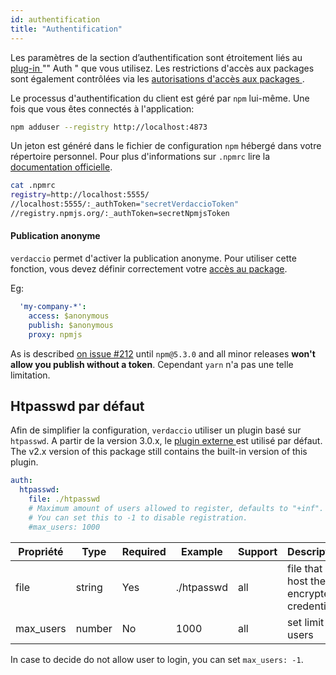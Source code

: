 ```yaml
---
id: authentification
title: "Authentification"
---
```

Les paramètres de la section d’authentification sont étroitement liés au [ plug-in ](plugins.md) "" Auth " que vous utilisez. Les restrictions d'accès aux packages sont également contrôlées via les [ autorisations d'accès aux packages ](packages.md).

Le processus d'authentification du client est géré par `npm` lui-même. Une fois que vous êtes connectés à l'application:

```bash
npm adduser --registry http://localhost:4873
```

Un jeton est généré dans le fichier de configuration `npm` hébergé dans votre répertoire personnel. Pour plus d'informations sur `.npmrc` lire la [documentation officielle](https://docs.npmjs.com/files/npmrc).

```bash
cat .npmrc
registry=http://localhost:5555/
//localhost:5555/:_authToken="secretVerdaccioToken"
//registry.npmjs.org/:_authToken=secretNpmjsToken
```

#### Publication anonyme

`verdaccio` permet d'activer la publication anonyme. Pour utiliser cette fonction, vous devez définir correctement votre [accès au package](packages.md).

Eg:

```yaml
  'my-company-*':
    access: $anonymous
    publish: $anonymous
    proxy: npmjs
```

As is described [on issue #212](https://github.com/verdaccio/verdaccio/issues/212#issuecomment-308578500) until `npm@5.3.0` and all minor releases **won't allow you publish without a token**. Cependant `yarn` n'a pas une telle limitation.

## Htpasswd par défaut

Afin de simplifier la configuration, `verdaccio` utiliser un plugin basé sur `htpasswd`. A partir de la version 3.0.x, le [ plugin externe ](https://github.com/verdaccio/verdaccio-htpasswd) est utilisé par défaut. The v2.x version of this package still contains the built-in version of this plugin.

```yaml
auth:
  htpasswd:
    file: ./htpasswd
    # Maximum amount of users allowed to register, defaults to "+inf".
    # You can set this to -1 to disable registration.
    #max_users: 1000
```

| Propriété | Type   | Required | Example    | Support | Description                              |
| --------- | ------ | -------- | ---------- | ------- | ---------------------------------------- |
| file      | string | Yes      | ./htpasswd | all     | file that host the encrypted credentials |
| max_users | number | No       | 1000       | all     | set limit of users                       |

In case to decide do not allow user to login, you can set `max_users: -1`.